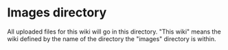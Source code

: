 # Images directory

All uploaded files for this wiki will go in this directory. "This wiki" means
the wiki defined by the name of the directory the "images" directory is within.